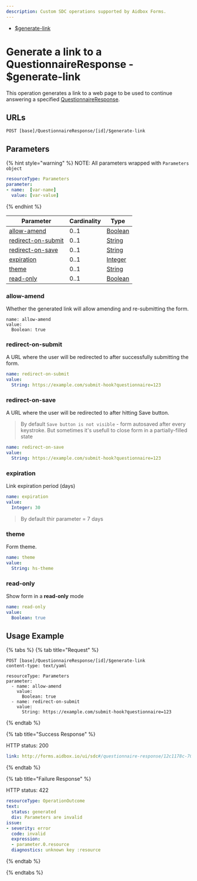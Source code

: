 ```yaml
---
description: Custom SDC operations supported by Aidbox Forms.
---
```


* [$generate-link](aidbox-sdc-api.md#generate-a-link-to-a-questionnaireresponse-usdgenerate-link)

# Generate a link to a QuestionnaireResponse - $generate-link

This operation generates a link to a web page to be used to continue answering a specified [QuestionnaireResponse](https://hl7.org/fhir/R4/questionnaireresponse.html).

## URLs

```
POST [base]/QuestionnaireResponse/[id]/$generate-link
```

## Parameters

{% hint style="warning" %}
NOTE:  All parameters wrapped with  `Parameters object`

```yaml
resourceType: Parameters
parameter:
- name:  [var-name]
  value: [var-value]
```
{% endhint %}

| Parameter                                                  | Cardinality | Type                                                     |
|------------------------------------------------------------|-------------|----------------------------------------------------------|
| [allow-amend](aidbox-sdc-api.md#allow-amend)               | 0..1        | [Boolean](http://hl7.org/fhir/R4/datatypes.html#boolean) |
| [redirect-on-submit](aidbox-sdc-api.md#redirect-on-submit) | 0..1        | [String](http://hl7.org/fhir/R4/datatypes.html#string)  |
| [redirect-on-save](aidbox-sdc-api.md#redirect-on-save)     | 0..1        | [String](http://hl7.org/fhir/R4/datatypes.html#string)  |
| [expiration](aidbox-sdc-api.md#expiration)                 | 0..1        | [Integer](http://hl7.org/fhir/R4/datatypes.html#integer) |
| [theme](aidbox-sdc-api.md#theme)                           | 0..1        | [String](http://hl7.org/fhir/R4/datatypes.html#string)  |
| [read-only](aidbox-sdc-api.md#read-only)                   | 0..1        | [Boolean](http://hl7.org/fhir/R4/datatypes.html#boolean) |

### allow-amend

Whether the generated link will allow amending and re-submitting the form.

```
name: allow-amend
value:
  Boolean: true
```

### redirect-on-submit

A URL where the user will be redirected to after successfully submitting the form.

```yaml
name: redirect-on-submit
value:
  String: https://example.com/submit-hook?questionnaire=123
```

### redirect-on-save

A URL where the user will be redirected to after hitting Save button.

> By default `Save button is not visible` - form autosaved after every keystroke. But sometimes it's usefull to close form in a partially-filled state

```yaml
name: redirect-on-save
value:
  String: https://example.com/submit-hook?questionnaire=123
```

### expiration

Link expiration period (days)


```yaml
name: expiration
value:
  Integer: 30
```

> By default thir parameter = 7 days


### theme

Form theme.

```yaml
name: theme
value:
  String: hs-theme
```

### read-only

Show form in a **read-only** mode

```yaml
name: read-only
value:
  Boolean: true
```

## Usage Example

{% tabs %}
{% tab title="Request" %}
```http
POST [base]/QuestionnaireResponse/[id]/$generate-link
content-type: text/yaml

resourceType: Parameters
parameter:
  - name: allow-amend
    value:
      Boolean: true
  - name: redirect-on-submit
    value:
      String: https://example.com/submit-hook?questionnaire=123
```
{% endtab %}

{% tab title="Success Response" %}

HTTP status: 200

```yaml
link: http://forms.aidbox.io/ui/sdc#/questionnaire-response/12c1178c-70a9-4e02-a53d-65b13373926e?token=eyJhbGciOiJIUzI
```
{% endtab %}

{% tab title="Failure Response" %}

HTTP status: 422

```yaml
resourceType: OperationOutcome
text:
  status: generated
  div: Parameters are invalid
issue:
- severity: error
  code: invalid
  expression:
  - parameter.0.resource
  diagnostics: unknown key :resource

```
{% endtab %}

{% endtabs %}
